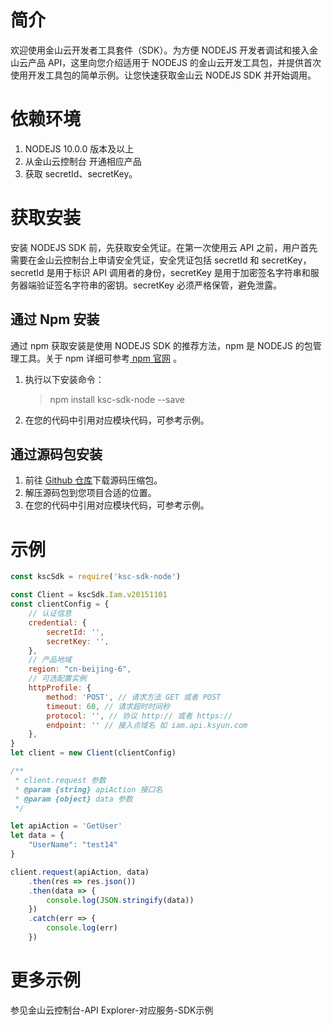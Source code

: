 # 简介

欢迎使用金山云开发者工具套件（SDK）。为方便 NODEJS 开发者调试和接入金山云产品 API，这里向您介绍适用于 NODEJS 的金山云开发工具包，并提供首次使用开发工具包的简单示例。让您快速获取金山云 NODEJS SDK 并开始调用。

# 依赖环境

1. NODEJS 10.0.0 版本及以上
2. 从金山云控制台 开通相应产品
3. 获取 secretId、secretKey。

# 获取安装

安装 NODEJS SDK 前，先获取安全凭证。在第一次使用云 API 之前，用户首先需要在金山云控制台上申请安全凭证，安全凭证包括 secretId 和 secretKey， secretId 是用于标识 API 调用者的身份，secretKey 是用于加密签名字符串和服务器端验证签名字符串的密钥。secretKey 必须严格保管，避免泄露。

## 通过 Npm 安装

通过 npm 获取安装是使用 NODEJS SDK 的推荐方法，npm 是 NODEJS 的包管理工具。关于 npm 详细可参考[ npm 官网](https://www.npmjs.com/) 。

1. 执行以下安装命令：
   > npm install ksc-sdk-node --save
2. 在您的代码中引用对应模块代码，可参考示例。

## 通过源码包安装

1. 前往 [Github 仓库](https://github.com/KscSDK/ksc-sdk-node)下载源码压缩包。
2. 解压源码包到您项目合适的位置。
3. 在您的代码中引用对应模块代码，可参考示例。

# 示例

```js
const kscSdk = require('ksc-sdk-node')

const Client = kscSdk.Iam.v20151101
const clientConfig = {
    // 认证信息
    credential: {
        secretId: '',
        secretKey: '',
    },
    // 产品地域
    region: "cn-beijing-6",
    // 可选配置实例
    httpProfile: {
        method: 'POST', // 请求方法 GET 或者 POST
        timeout: 60, // 请求超时时间秒
        protocol: '', // 协议 http:// 或者 https://
        endpoint: '' // 接入点域名 如 iam.api.ksyun.com
    },
}
let client = new Client(clientConfig)

/**
 * client.request 参数
 * @param {string} apiAction 接口名
 * @param {object} data 参数
 */

let apiAction = 'GetUser'
let data = {
    "UserName": "test14"
}

client.request(apiAction, data)
    .then(res => res.json())
    .then(data => {
        console.log(JSON.stringify(data))
    })
    .catch(err => {
        console.log(err)
    })
```

# 更多示例
参见金山云控制台-API Explorer-对应服务-SDK示例